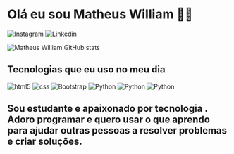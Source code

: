 # Olá eu sou Matheus William ✌🏼


[![Instagram](https://img.shields.io/badge/Instagram-E4405F?style=for-the-badge&logo=instagram&logoColor=white)](https://www.instagram.com/wtheus_ferreira/)
[![Linkedin](https://img.shields.io/badge/LinkedIn-0077B5?style=for-the-badge&logo=linkedin&logoColor=white)](https://www.linkedin.com/in/matheus-william-727006215/)

![Matheus William GitHub stats](https://github-readme-stats.vercel.app/api?username=williammath26&show_icons=true&theme=highcontrast)

## Tecnologias que eu uso no meu dia

<div style="display: inline_block">
    <img align="center "alt="html5" src="https://img.shields.io/badge/HTML5-E34F26?style=for-the-badge&logo=html5&logoColor=white"/>
    <img align="center "alt="css" src="https://img.shields.io/badge/CSS-239120?&style=for-the-badge&logo=css3&logoColor=white"/>
    <img align="center "alt="Bootstrap" src="https://img.shields.io/badge/Bootstrap-563D7C?style=for-the-badge&logo=bootstrap&logoColor=white"/>
    <img align="center "alt="Python" src="https://img.shields.io/badge/Python-14354C?style=for-the-badge&logo=python&logoColor=white"/>
    <img align="center "alt="Python" src="https://img.shields.io/badge/Django-092E20?style=for-the-badge&logo=django&logoColor=white"/>
    <img align="center "alt="Python" src="https://img.shields.io/badge/JavaScript-F7DF1E?style=for-the-badge&logo=javascript&logoColor=black"/>
</div>
<h2>
  Sou estudante e apaixonado por tecnologia . Adoro programar e quero usar o que aprendo para ajudar outras pessoas a resolver problemas e criar soluções.
</h2>
